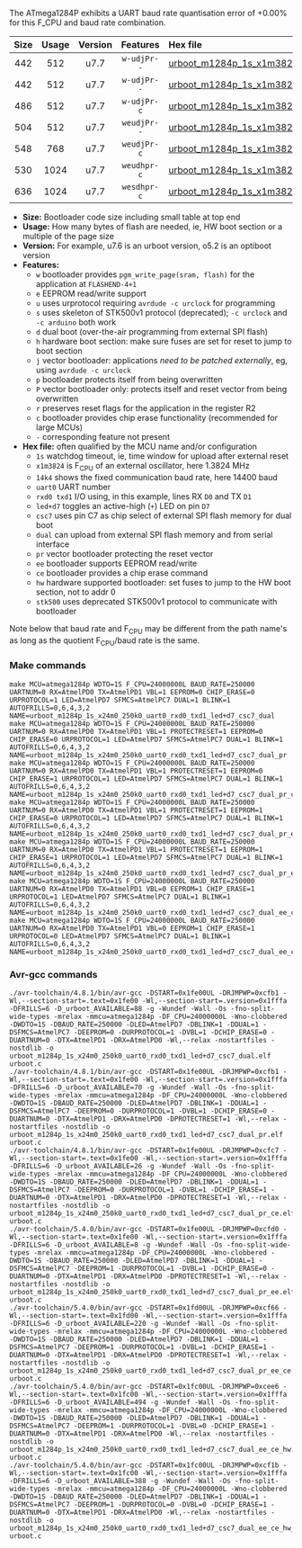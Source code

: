 The ATmega1284P exhibits a UART baud rate quantisation error of +0.00% for this F_CPU and baud rate combination.

|Size|Usage|Version|Features|Hex file|
|:-:|:-:|:-:|:-:|:--|
|442|512|u7.7|`w-udjPr--`|[urboot_m1284p_1s_x1m3824_14k4_uart0_rxd0_txd1_led+d7_csc7_dual.hex](https://raw.githubusercontent.com/stefanrueger/urboot.hex/main/u7.7/mcus/atmega1284p/watchdog_1_s/external_oscillator_x/%2B1m382400_hz/%2B%2B14k4_baud/uart0_rxd0_txd1/led%2Bd7_csc7_dual/urboot_m1284p_1s_x1m3824_14k4_uart0_rxd0_txd1_led%2Bd7_csc7_dual.hex)|
|442|512|u7.7|`w-udjPr--`|[urboot_m1284p_1s_x1m3824_14k4_uart0_rxd0_txd1_led+d7_csc7_dual_pr.hex](https://raw.githubusercontent.com/stefanrueger/urboot.hex/main/u7.7/mcus/atmega1284p/watchdog_1_s/external_oscillator_x/%2B1m382400_hz/%2B%2B14k4_baud/uart0_rxd0_txd1/led%2Bd7_csc7_dual/urboot_m1284p_1s_x1m3824_14k4_uart0_rxd0_txd1_led%2Bd7_csc7_dual_pr.hex)|
|486|512|u7.7|`w-udjPr-c`|[urboot_m1284p_1s_x1m3824_14k4_uart0_rxd0_txd1_led+d7_csc7_dual_pr_ce.hex](https://raw.githubusercontent.com/stefanrueger/urboot.hex/main/u7.7/mcus/atmega1284p/watchdog_1_s/external_oscillator_x/%2B1m382400_hz/%2B%2B14k4_baud/uart0_rxd0_txd1/led%2Bd7_csc7_dual/urboot_m1284p_1s_x1m3824_14k4_uart0_rxd0_txd1_led%2Bd7_csc7_dual_pr_ce.hex)|
|504|512|u7.7|`weudjPr--`|[urboot_m1284p_1s_x1m3824_14k4_uart0_rxd0_txd1_led+d7_csc7_dual_pr_ee.hex](https://raw.githubusercontent.com/stefanrueger/urboot.hex/main/u7.7/mcus/atmega1284p/watchdog_1_s/external_oscillator_x/%2B1m382400_hz/%2B%2B14k4_baud/uart0_rxd0_txd1/led%2Bd7_csc7_dual/urboot_m1284p_1s_x1m3824_14k4_uart0_rxd0_txd1_led%2Bd7_csc7_dual_pr_ee.hex)|
|548|768|u7.7|`weudjPr-c`|[urboot_m1284p_1s_x1m3824_14k4_uart0_rxd0_txd1_led+d7_csc7_dual_pr_ee_ce.hex](https://raw.githubusercontent.com/stefanrueger/urboot.hex/main/u7.7/mcus/atmega1284p/watchdog_1_s/external_oscillator_x/%2B1m382400_hz/%2B%2B14k4_baud/uart0_rxd0_txd1/led%2Bd7_csc7_dual/urboot_m1284p_1s_x1m3824_14k4_uart0_rxd0_txd1_led%2Bd7_csc7_dual_pr_ee_ce.hex)|
|530|1024|u7.7|`weudhpr-c`|[urboot_m1284p_1s_x1m3824_14k4_uart0_rxd0_txd1_led+d7_csc7_dual_ee_ce_hw.hex](https://raw.githubusercontent.com/stefanrueger/urboot.hex/main/u7.7/mcus/atmega1284p/watchdog_1_s/external_oscillator_x/%2B1m382400_hz/%2B%2B14k4_baud/uart0_rxd0_txd1/led%2Bd7_csc7_dual/urboot_m1284p_1s_x1m3824_14k4_uart0_rxd0_txd1_led%2Bd7_csc7_dual_ee_ce_hw.hex)|
|636|1024|u7.7|`wesdhpr-c`|[urboot_m1284p_1s_x1m3824_14k4_uart0_rxd0_txd1_led+d7_csc7_dual_ee_ce_hw_stk500.hex](https://raw.githubusercontent.com/stefanrueger/urboot.hex/main/u7.7/mcus/atmega1284p/watchdog_1_s/external_oscillator_x/%2B1m382400_hz/%2B%2B14k4_baud/uart0_rxd0_txd1/led%2Bd7_csc7_dual/urboot_m1284p_1s_x1m3824_14k4_uart0_rxd0_txd1_led%2Bd7_csc7_dual_ee_ce_hw_stk500.hex)|

- **Size:** Bootloader code size including small table at top end
- **Usage:** How many bytes of flash are needed, ie, HW boot section or a multiple of the page size
- **Version:** For example, u7.6 is an urboot version, o5.2 is an optiboot version
- **Features:**
  + `w` bootloader provides `pgm_write_page(sram, flash)` for the application at `FLASHEND-4+1`
  + `e` EEPROM read/write support
  + `u` uses urprotocol requiring `avrdude -c urclock` for programming
  + `s` uses skeleton of STK500v1 protocol (deprecated); `-c urclock` and `-c arduino` both work
  + `d` dual boot (over-the-air programming from external SPI flash)
  + `h` hardware boot section: make sure fuses are set for reset to jump to boot section
  + `j` vector bootloader: applications *need to be patched externally*, eg, using `avrdude -c urclock`
  + `p` bootloader protects itself from being overwritten
  + `P` vector bootloader only: protects itself and reset vector from being overwritten
  + `r` preserves reset flags for the application in the register R2
  + `c` bootloader provides chip erase functionality (recommended for large MCUs)
  + `-` corresponding feature not present
- **Hex file:** often qualified by the MCU name and/or configuration
  + `1s` watchdog timeout, ie, time window for upload after external reset
  + `x1m3824` is F<sub>CPU</sub> of an external oscillator, here 1.3824 MHz
  + `14k4` shows the fixed communication baud rate, here 14400 baud
  + `uart0` UART number
  + `rxd0 txd1` I/O using, in this example, lines RX `D0` and TX `D1`
  + `led+d7` toggles an active-high (`+`) LED on pin `D7`
  + `csc7` uses pin C7 as chip select of external SPI flash memory for dual boot
  + `dual` can upload from external SPI flash memory and from serial interface
  + `pr` vector bootloader protecting the reset vector
  + `ee` bootloader supports EEPROM read/write
  + `ce` bootloader provides a chip erase command
  + `hw` hardware supported bootloader: set fuses to jump to the HW boot section, not to addr 0
  + `stk500` uses deprecated STK500v1 protocol to communicate with bootloader


Note below that baud rate and F<sub>CPU</sub> may be different from the path name's as long as the quotient F<sub>CPU</sub>/baud rate is the same.

### Make commands
```
make MCU=atmega1284p WDTO=1S F_CPU=24000000L BAUD_RATE=250000 UARTNUM=0 RX=AtmelPD0 TX=AtmelPD1 VBL=1 EEPROM=0 CHIP_ERASE=0 URPROTOCOL=1 LED=AtmelPD7 SFMCS=AtmelPC7 DUAL=1 BLINK=1 AUTOFRILLS=0,6,4,3,2 NAME=urboot_m1284p_1s_x24m0_250k0_uart0_rxd0_txd1_led+d7_csc7_dual
make MCU=atmega1284p WDTO=1S F_CPU=24000000L BAUD_RATE=250000 UARTNUM=0 RX=AtmelPD0 TX=AtmelPD1 VBL=1 PROTECTRESET=1 EEPROM=0 CHIP_ERASE=0 URPROTOCOL=1 LED=AtmelPD7 SFMCS=AtmelPC7 DUAL=1 BLINK=1 AUTOFRILLS=0,6,4,3,2 NAME=urboot_m1284p_1s_x24m0_250k0_uart0_rxd0_txd1_led+d7_csc7_dual_pr
make MCU=atmega1284p WDTO=1S F_CPU=24000000L BAUD_RATE=250000 UARTNUM=0 RX=AtmelPD0 TX=AtmelPD1 VBL=1 PROTECTRESET=1 EEPROM=0 CHIP_ERASE=1 URPROTOCOL=1 LED=AtmelPD7 SFMCS=AtmelPC7 DUAL=1 BLINK=1 AUTOFRILLS=0,6,4,3,2 NAME=urboot_m1284p_1s_x24m0_250k0_uart0_rxd0_txd1_led+d7_csc7_dual_pr_ce
make MCU=atmega1284p WDTO=1S F_CPU=24000000L BAUD_RATE=250000 UARTNUM=0 RX=AtmelPD0 TX=AtmelPD1 VBL=1 PROTECTRESET=1 EEPROM=1 CHIP_ERASE=0 URPROTOCOL=1 LED=AtmelPD7 SFMCS=AtmelPC7 DUAL=1 BLINK=1 AUTOFRILLS=0,6,4,3,2 NAME=urboot_m1284p_1s_x24m0_250k0_uart0_rxd0_txd1_led+d7_csc7_dual_pr_ee
make MCU=atmega1284p WDTO=1S F_CPU=24000000L BAUD_RATE=250000 UARTNUM=0 RX=AtmelPD0 TX=AtmelPD1 VBL=1 PROTECTRESET=1 EEPROM=1 CHIP_ERASE=1 URPROTOCOL=1 LED=AtmelPD7 SFMCS=AtmelPC7 DUAL=1 BLINK=1 AUTOFRILLS=0,6,4,3,2 NAME=urboot_m1284p_1s_x24m0_250k0_uart0_rxd0_txd1_led+d7_csc7_dual_pr_ee_ce
make MCU=atmega1284p WDTO=1S F_CPU=24000000L BAUD_RATE=250000 UARTNUM=0 RX=AtmelPD0 TX=AtmelPD1 VBL=0 EEPROM=1 CHIP_ERASE=1 URPROTOCOL=1 LED=AtmelPD7 SFMCS=AtmelPC7 DUAL=1 BLINK=1 AUTOFRILLS=0,6,4,3,2 NAME=urboot_m1284p_1s_x24m0_250k0_uart0_rxd0_txd1_led+d7_csc7_dual_ee_ce_hw
make MCU=atmega1284p WDTO=1S F_CPU=24000000L BAUD_RATE=250000 UARTNUM=0 RX=AtmelPD0 TX=AtmelPD1 VBL=0 EEPROM=1 CHIP_ERASE=1 URPROTOCOL=0 LED=AtmelPD7 SFMCS=AtmelPC7 DUAL=1 BLINK=1 AUTOFRILLS=0,6,4,3,2 NAME=urboot_m1284p_1s_x24m0_250k0_uart0_rxd0_txd1_led+d7_csc7_dual_ee_ce_hw_stk500
```

### Avr-gcc commands
```
./avr-toolchain/4.8.1/bin/avr-gcc -DSTART=0x1fe00UL -DRJMPWP=0xcfb1 -Wl,--section-start=.text=0x1fe00 -Wl,--section-start=.version=0x1fffa -DFRILLS=6 -D_urboot_AVAILABLE=88 -g -Wundef -Wall -Os -fno-split-wide-types -mrelax -mmcu=atmega1284p -DF_CPU=24000000L -Wno-clobbered -DWDTO=1S -DBAUD_RATE=250000 -DLED=AtmelPD7 -DBLINK=1 -DDUAL=1 -DSFMCS=AtmelPC7 -DEEPROM=0 -DURPROTOCOL=1 -DVBL=1 -DCHIP_ERASE=0 -DUARTNUM=0 -DTX=AtmelPD1 -DRX=AtmelPD0 -Wl,--relax -nostartfiles -nostdlib -o urboot_m1284p_1s_x24m0_250k0_uart0_rxd0_txd1_led+d7_csc7_dual.elf urboot.c
./avr-toolchain/4.8.1/bin/avr-gcc -DSTART=0x1fe00UL -DRJMPWP=0xcfb1 -Wl,--section-start=.text=0x1fe00 -Wl,--section-start=.version=0x1fffa -DFRILLS=6 -D_urboot_AVAILABLE=70 -g -Wundef -Wall -Os -fno-split-wide-types -mrelax -mmcu=atmega1284p -DF_CPU=24000000L -Wno-clobbered -DWDTO=1S -DBAUD_RATE=250000 -DLED=AtmelPD7 -DBLINK=1 -DDUAL=1 -DSFMCS=AtmelPC7 -DEEPROM=0 -DURPROTOCOL=1 -DVBL=1 -DCHIP_ERASE=0 -DUARTNUM=0 -DTX=AtmelPD1 -DRX=AtmelPD0 -DPROTECTRESET=1 -Wl,--relax -nostartfiles -nostdlib -o urboot_m1284p_1s_x24m0_250k0_uart0_rxd0_txd1_led+d7_csc7_dual_pr.elf urboot.c
./avr-toolchain/4.8.1/bin/avr-gcc -DSTART=0x1fe00UL -DRJMPWP=0xcfc7 -Wl,--section-start=.text=0x1fe00 -Wl,--section-start=.version=0x1fffa -DFRILLS=6 -D_urboot_AVAILABLE=26 -g -Wundef -Wall -Os -fno-split-wide-types -mrelax -mmcu=atmega1284p -DF_CPU=24000000L -Wno-clobbered -DWDTO=1S -DBAUD_RATE=250000 -DLED=AtmelPD7 -DBLINK=1 -DDUAL=1 -DSFMCS=AtmelPC7 -DEEPROM=0 -DURPROTOCOL=1 -DVBL=1 -DCHIP_ERASE=1 -DUARTNUM=0 -DTX=AtmelPD1 -DRX=AtmelPD0 -DPROTECTRESET=1 -Wl,--relax -nostartfiles -nostdlib -o urboot_m1284p_1s_x24m0_250k0_uart0_rxd0_txd1_led+d7_csc7_dual_pr_ce.elf urboot.c
./avr-toolchain/5.4.0/bin/avr-gcc -DSTART=0x1fe00UL -DRJMPWP=0xcfd0 -Wl,--section-start=.text=0x1fe00 -Wl,--section-start=.version=0x1fffa -DFRILLS=6 -D_urboot_AVAILABLE=8 -g -Wundef -Wall -Os -fno-split-wide-types -mrelax -mmcu=atmega1284p -DF_CPU=24000000L -Wno-clobbered -DWDTO=1S -DBAUD_RATE=250000 -DLED=AtmelPD7 -DBLINK=1 -DDUAL=1 -DSFMCS=AtmelPC7 -DEEPROM=1 -DURPROTOCOL=1 -DVBL=1 -DCHIP_ERASE=0 -DUARTNUM=0 -DTX=AtmelPD1 -DRX=AtmelPD0 -DPROTECTRESET=1 -Wl,--relax -nostartfiles -nostdlib -o urboot_m1284p_1s_x24m0_250k0_uart0_rxd0_txd1_led+d7_csc7_dual_pr_ee.elf urboot.c
./avr-toolchain/5.4.0/bin/avr-gcc -DSTART=0x1fd00UL -DRJMPWP=0xcf66 -Wl,--section-start=.text=0x1fd00 -Wl,--section-start=.version=0x1fffa -DFRILLS=6 -D_urboot_AVAILABLE=220 -g -Wundef -Wall -Os -fno-split-wide-types -mrelax -mmcu=atmega1284p -DF_CPU=24000000L -Wno-clobbered -DWDTO=1S -DBAUD_RATE=250000 -DLED=AtmelPD7 -DBLINK=1 -DDUAL=1 -DSFMCS=AtmelPC7 -DEEPROM=1 -DURPROTOCOL=1 -DVBL=1 -DCHIP_ERASE=1 -DUARTNUM=0 -DTX=AtmelPD1 -DRX=AtmelPD0 -DPROTECTRESET=1 -Wl,--relax -nostartfiles -nostdlib -o urboot_m1284p_1s_x24m0_250k0_uart0_rxd0_txd1_led+d7_csc7_dual_pr_ee_ce.elf urboot.c
./avr-toolchain/5.4.0/bin/avr-gcc -DSTART=0x1fc00UL -DRJMPWP=0xcee6 -Wl,--section-start=.text=0x1fc00 -Wl,--section-start=.version=0x1fffa -DFRILLS=6 -D_urboot_AVAILABLE=494 -g -Wundef -Wall -Os -fno-split-wide-types -mrelax -mmcu=atmega1284p -DF_CPU=24000000L -Wno-clobbered -DWDTO=1S -DBAUD_RATE=250000 -DLED=AtmelPD7 -DBLINK=1 -DDUAL=1 -DSFMCS=AtmelPC7 -DEEPROM=1 -DURPROTOCOL=1 -DVBL=0 -DCHIP_ERASE=1 -DUARTNUM=0 -DTX=AtmelPD1 -DRX=AtmelPD0 -Wl,--relax -nostartfiles -nostdlib -o urboot_m1284p_1s_x24m0_250k0_uart0_rxd0_txd1_led+d7_csc7_dual_ee_ce_hw.elf urboot.c
./avr-toolchain/5.4.0/bin/avr-gcc -DSTART=0x1fc00UL -DRJMPWP=0xcf1b -Wl,--section-start=.text=0x1fc00 -Wl,--section-start=.version=0x1fffa -DFRILLS=6 -D_urboot_AVAILABLE=388 -g -Wundef -Wall -Os -fno-split-wide-types -mrelax -mmcu=atmega1284p -DF_CPU=24000000L -Wno-clobbered -DWDTO=1S -DBAUD_RATE=250000 -DLED=AtmelPD7 -DBLINK=1 -DDUAL=1 -DSFMCS=AtmelPC7 -DEEPROM=1 -DURPROTOCOL=0 -DVBL=0 -DCHIP_ERASE=1 -DUARTNUM=0 -DTX=AtmelPD1 -DRX=AtmelPD0 -Wl,--relax -nostartfiles -nostdlib -o urboot_m1284p_1s_x24m0_250k0_uart0_rxd0_txd1_led+d7_csc7_dual_ee_ce_hw_stk500.elf urboot.c
```


